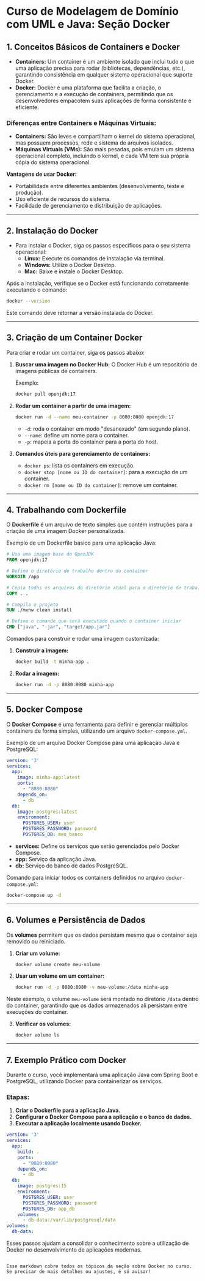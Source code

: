 # Curso de Modelagem de Domínio com UML e Java: Seção Docker

## 1. Conceitos Básicos de Containers e Docker

- **Containers:** Um container é um ambiente isolado que inclui tudo o que uma aplicação precisa para rodar (bibliotecas, dependências, etc.), garantindo consistência em qualquer sistema operacional que suporte Docker.
- **Docker:** Docker é uma plataforma que facilita a criação, o gerenciamento e a execução de containers, permitindo que os desenvolvedores empacotem suas aplicações de forma consistente e eficiente.

### Diferenças entre Containers e Máquinas Virtuais:
- **Containers:** São leves e compartilham o kernel do sistema operacional, mas possuem processos, rede e sistema de arquivos isolados.
- **Máquinas Virtuais (VMs):** São mais pesadas, pois emulam um sistema operacional completo, incluindo o kernel, e cada VM tem sua própria cópia do sistema operacional.

**Vantagens de usar Docker:**
- Portabilidade entre diferentes ambientes (desenvolvimento, teste e produção).
- Uso eficiente de recursos do sistema.
- Facilidade de gerenciamento e distribuição de aplicações.

---

## 2. Instalação do Docker

- Para instalar o Docker, siga os passos específicos para o seu sistema operacional:
  - **Linux:** Execute os comandos de instalação via terminal.
  - **Windows:** Utilize o Docker Desktop.
  - **Mac:** Baixe e instale o Docker Desktop.

Após a instalação, verifique se o Docker está funcionando corretamente executando o comando:

```bash
docker --version
```

Este comando deve retornar a versão instalada do Docker.

---

## 3. Criação de um Container Docker

Para criar e rodar um container, siga os passos abaixo:

1. **Buscar uma imagem no Docker Hub:**
   O Docker Hub é um repositório de imagens públicas de containers.

   Exemplo:
   ```bash
   docker pull openjdk:17
   ```

2. **Rodar um container a partir de uma imagem:**
   ```bash
   docker run -d --name meu-container -p 8080:8080 openjdk:17
   ```

   - `-d`: roda o container em modo "desanexado" (em segundo plano).
   - `--name`: define um nome para o container.
   - `-p`: mapeia a porta do container para a porta do host.

3. **Comandos úteis para gerenciamento de containers:**
   - `docker ps`: lista os containers em execução.
   - `docker stop [nome ou ID do container]`: para a execução de um container.
   - `docker rm [nome ou ID do container]`: remove um container.

---

## 4. Trabalhando com Dockerfile

O **Dockerfile** é um arquivo de texto simples que contém instruções para a criação de uma imagem Docker personalizada.

Exemplo de um Dockerfile básico para uma aplicação Java:

```Dockerfile
# Usa uma imagem base do OpenJDK
FROM openjdk:17

# Define o diretório de trabalho dentro do container
WORKDIR /app

# Copia todos os arquivos do diretório atual para o diretório de trabalho
COPY . .

# Compila o projeto
RUN ./mvnw clean install

# Define o comando que será executado quando o container iniciar
CMD ["java", "-jar", "target/app.jar"]
```

Comandos para construir e rodar uma imagem customizada:
1. **Construir a imagem:**
   ```bash
   docker build -t minha-app .
   ```

2. **Rodar a imagem:**
   ```bash
   docker run -d -p 8080:8080 minha-app
   ```

---

## 5. Docker Compose

O **Docker Compose** é uma ferramenta para definir e gerenciar múltiplos containers de forma simples, utilizando um arquivo `docker-compose.yml`.

Exemplo de um arquivo Docker Compose para uma aplicação Java e PostgreSQL:

```yaml
version: '3'
services:
  app:
    image: minha-app:latest
    ports:
      - "8080:8080"
    depends_on:
      - db
  db:
    image: postgres:latest
    environment:
      POSTGRES_USER: user
      POSTGRES_PASSWORD: password
      POSTGRES_DB: meu_banco
```

- **services:** Define os serviços que serão gerenciados pelo Docker Compose.
- **app:** Serviço da aplicação Java.
- **db:** Serviço do banco de dados PostgreSQL.

Comando para iniciar todos os containers definidos no arquivo `docker-compose.yml`:
```bash
docker-compose up -d
```

---

## 6. Volumes e Persistência de Dados

Os **volumes** permitem que os dados persistam mesmo que o container seja removido ou reiniciado.

1. **Criar um volume:**
   ```bash
   docker volume create meu-volume
   ```

2. **Usar um volume em um container:**
   ```bash
   docker run -d -p 8080:8080 -v meu-volume:/data minha-app
   ```

Neste exemplo, o volume `meu-volume` será montado no diretório `/data` dentro do container, garantindo que os dados armazenados ali persistam entre execuções do container.

3. **Verificar os volumes:**
   ```bash
   docker volume ls
   ```

---

## 7. Exemplo Prático com Docker

Durante o curso, você implementará uma aplicação Java com Spring Boot e PostgreSQL, utilizando Docker para containerizar os serviços.

### Etapas:
1. **Criar o Dockerfile para a aplicação Java.**
2. **Configurar o Docker Compose para a aplicação e o banco de dados.**
3. **Executar a aplicação localmente usando Docker.**

```yaml
version: '3'
services:
  app:
    build: .
    ports:
      - "8080:8080"
    depends_on:
      - db
  db:
    image: postgres:15
    environment:
      POSTGRES_USER: user
      POSTGRES_PASSWORD: password
      POSTGRES_DB: app_db
    volumes:
      - db-data:/var/lib/postgresql/data
volumes:
  db-data:
```

Esses passos ajudam a consolidar o conhecimento sobre a utilização de Docker no desenvolvimento de aplicações modernas.
```

Esse markdown cobre todos os tópicos da seção sobre Docker no curso. Se precisar de mais detalhes ou ajustes, é só avisar!
